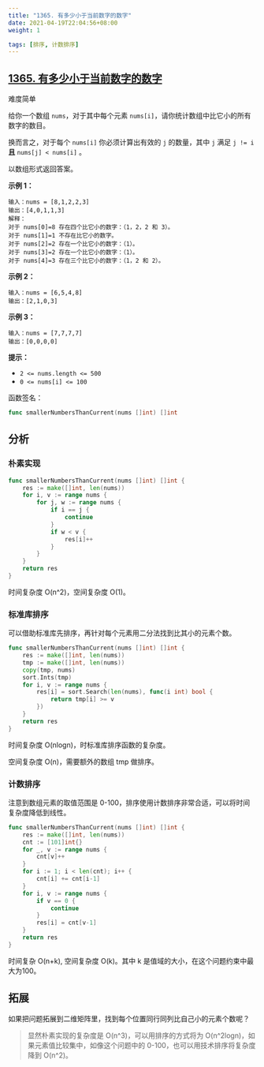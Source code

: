 ```yaml
---
title: "1365. 有多少小于当前数字的数字"
date: 2021-04-19T22:04:56+08:00
weight: 1

tags: [排序, 计数排序]
---
```


## [1365. 有多少小于当前数字的数字](https://leetcode-cn.com/problems/how-many-numbers-are-smaller-than-the-current-number/)

难度简单

给你一个数组 `nums`，对于其中每个元素 `nums[i]`，请你统计数组中比它小的所有数字的数目。

换而言之，对于每个 `nums[i]` 你必须计算出有效的 `j` 的数量，其中 `j` 满足 `j != i` **且** `nums[j] < nums[i]` 。

以数组形式返回答案。

**示例 1：**

```
输入：nums = [8,1,2,2,3]
输出：[4,0,1,1,3]
解释： 
对于 nums[0]=8 存在四个比它小的数字：（1，2，2 和 3）。 
对于 nums[1]=1 不存在比它小的数字。
对于 nums[2]=2 存在一个比它小的数字：（1）。 
对于 nums[3]=2 存在一个比它小的数字：（1）。 
对于 nums[4]=3 存在三个比它小的数字：（1，2 和 2）。
```

**示例 2：**

```
输入：nums = [6,5,4,8]
输出：[2,1,0,3]
```

**示例 3：**

```
输入：nums = [7,7,7,7]
输出：[0,0,0,0]
```

**提示：**

- `2 <= nums.length <= 500`
- `0 <= nums[i] <= 100`

函数签名：

```go
func smallerNumbersThanCurrent(nums []int) []int
```

## 分析

### 朴素实现

```go
func smallerNumbersThanCurrent(nums []int) []int {
	res := make([]int, len(nums))
	for i, v := range nums {
		for j, w := range nums {
			if i == j {
				continue
			}
			if w < v {
				res[i]++
			}
		}
	}
	return res
}
```

时间复杂度 O(n^2)，空间复杂度  O(1)。

### 标准库排序

可以借助标准库先排序，再针对每个元素用二分法找到比其小的元素个数。

```go
func smallerNumbersThanCurrent(nums []int) []int {
	res := make([]int, len(nums))
	tmp := make([]int, len(nums))
	copy(tmp, nums)
	sort.Ints(tmp)
	for i, v := range nums {
		res[i] = sort.Search(len(nums), func(i int) bool {
			return tmp[i] >= v
		})
	}
	return res
}
```

时间复杂度 O(nlogn)，时标准库排序函数的复杂度。

空间复杂度 O(n)，需要额外的数组 tmp 做排序。

### 计数排序

注意到数组元素的取值范围是 0-100，排序使用计数排序非常合适，可以将时间复杂度降低到线性。

```go
func smallerNumbersThanCurrent(nums []int) []int {
	res := make([]int, len(nums))
	cnt := [101]int{}
	for _, v := range nums {
		cnt[v]++
	}
	for i := 1; i < len(cnt); i++ {
		cnt[i] += cnt[i-1]
	}
	for i, v := range nums {
		if v == 0 {
			continue
		}
		res[i] = cnt[v-1]
	}
	return res
}
```

时间复杂 O(n+k), 空间复杂度 O(k)。其中 k 是值域的大小，在这个问题约束中最大为100。

## 拓展

如果把问题拓展到二维矩阵里，找到每个位置同行同列比自己小的元素个数呢？

> 显然朴素实现的复杂度是 O(n^3)，可以用排序的方式将为 O(n^2logn)，如果元素值比较集中，如像这个问题中的 0-100，也可以用技术排序将复杂度降到  O(n^2)。
